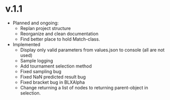 # v.1.1
- Planned and ongoing:
	- Replan project structure
	- Reorganize and clean documentation
	- Find better place to hold Match-class. 
- Implemented
	- Display only valid parameters from values.json to console (all are not used)
	- Sample logging
	- Add tournament selection method
	- Fixed sampling bug
	- Fixed NaN predicted result bug
	- Fixed bracket bug in BLXAlpha
	- Change returning a list of nodes to returning parent-object in selection.